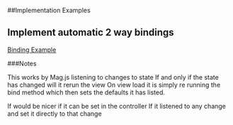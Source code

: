 ##Implementation Examples

## Implement automatic 2 way bindings

[Binding Example](http://jsbin.com/dicezageja/edit)

###Notes

This works by Mag.js listening to changes to state
If and only if the state has changed will it rerun the view
On view load it is simply re running the bind method which then sets the defaults it has listed.

If would be nicer if it can be set in the controller
If it listened to any change and set it directly to that change
